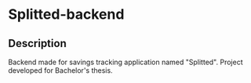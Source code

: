 # Splitted-backend
## Description
Backend made for savings tracking application named "Splitted". Project developed for Bachelor's thesis.
